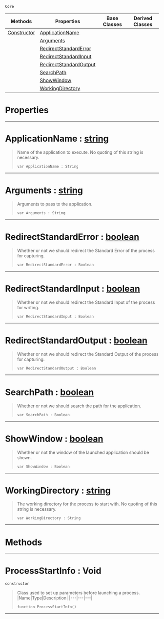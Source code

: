  `Core`

|Methods|Properties|Base Classes|Derived Classes|
|---|---|---|---|
|[ Constructor](https://github.com/zeroengineteam/ZeroDocs/code_reference/zilch_base_types/processstartinfo.markdown#processstartinfo-void)|[ ApplicationName](https://github.com/zeroengineteam/ZeroDocs/code_reference/zilch_base_types/processstartinfo.markdown#applicationname-zero-eng)| | |
| |[ Arguments](https://github.com/zeroengineteam/ZeroDocs/code_reference/zilch_base_types/processstartinfo.markdown#arguments-zero-engine-do)| | |
| |[ RedirectStandardError](https://github.com/zeroengineteam/ZeroDocs/code_reference/zilch_base_types/processstartinfo.markdown#redirectstandarderror-ze)| | |
| |[ RedirectStandardInput](https://github.com/zeroengineteam/ZeroDocs/code_reference/zilch_base_types/processstartinfo.markdown#redirectstandardinput-ze)| | |
| |[ RedirectStandardOutput](https://github.com/zeroengineteam/ZeroDocs/code_reference/zilch_base_types/processstartinfo.markdown#redirectstandardoutput-z)| | |
| |[ SearchPath](https://github.com/zeroengineteam/ZeroDocs/code_reference/zilch_base_types/processstartinfo.markdown#searchpath-zero-engine-d)| | |
| |[ ShowWindow](https://github.com/zeroengineteam/ZeroDocs/code_reference/zilch_base_types/processstartinfo.markdown#showwindow-zero-engine-d)| | |
| |[ WorkingDirectory](https://github.com/zeroengineteam/ZeroDocs/code_reference/zilch_base_types/processstartinfo.markdown#workingdirectory-zero-en)| | |


 #  Properties


---  
 #  ApplicationName : [string](https://github.com/zeroengineteam/ZeroDocs/code_reference/zilch_base_types/string.markdown)

> Name of the application to execute. No quoting of this string is necessary.
> ``` lang=cpp, name=Zilch
> var ApplicationName : String


---  
 #  Arguments : [string](https://github.com/zeroengineteam/ZeroDocs/code_reference/zilch_base_types/string.markdown)

> Arguments to pass to the application.
> ``` lang=cpp, name=Zilch
> var Arguments : String


---  
 #  RedirectStandardError : [boolean](https://github.com/zeroengineteam/ZeroDocs/code_reference/zilch_base_types/boolean.markdown)

> Whether or not we should redirect the Standard Error of the process for capturing.
> ``` lang=cpp, name=Zilch
> var RedirectStandardError : Boolean


---  
 #  RedirectStandardInput : [boolean](https://github.com/zeroengineteam/ZeroDocs/code_reference/zilch_base_types/boolean.markdown)

> Whether or not we should redirect the Standard Input of the process for writing.
> ``` lang=cpp, name=Zilch
> var RedirectStandardInput : Boolean


---  
 #  RedirectStandardOutput : [boolean](https://github.com/zeroengineteam/ZeroDocs/code_reference/zilch_base_types/boolean.markdown)

> Whether or not we should redirect the Standard Output of the process for capturing.
> ``` lang=cpp, name=Zilch
> var RedirectStandardOutput : Boolean


---  
 #  SearchPath : [boolean](https://github.com/zeroengineteam/ZeroDocs/code_reference/zilch_base_types/boolean.markdown)

> Whether or not we should search the path for the application.
> ``` lang=cpp, name=Zilch
> var SearchPath : Boolean


---  
 #  ShowWindow : [boolean](https://github.com/zeroengineteam/ZeroDocs/code_reference/zilch_base_types/boolean.markdown)

> Whether or not the window of the launched application should be shown.
> ``` lang=cpp, name=Zilch
> var ShowWindow : Boolean


---  
 #  WorkingDirectory : [string](https://github.com/zeroengineteam/ZeroDocs/code_reference/zilch_base_types/string.markdown)

> The working directory for the process to start with. No quoting of this string is necessary.
> ``` lang=cpp, name=Zilch
> var WorkingDirectory : String


---  
 #  Methods


---  
 #  ProcessStartInfo : Void

 `constructor`

> Class used to set up parameters before launching a process.
> |Name|Type|Description|
> |---|---|---|
> ``` lang=cpp, name=Zilch
> function ProcessStartInfo()
> ``` 


---  
 

 